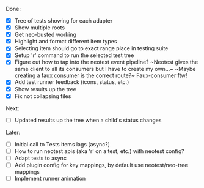 Done:
- [x] Tree of tests showing for each adapter
- [x] Show multiple roots
- [x] Get neo-busted working
- [x] Highlight and format different item types
- [x] Selecting item should go to exact range place in testing suite
- [x] Setup 'r' command to run the selected test tree
- [x] Figure out how to tap into the neotest event pipeline?
    ~Neotest gives the same client to all its consumers but I have to create my own...~
    ~Maybe creating a faux consumer is the correct route?~ Faux-consumer ftw!
- [x] Add test runner feedback (icons, status, etc.) 
- [x] Show results up the tree
- [x] Fix not collapsing files

Next:

- [ ] Updated results up the tree when a child's status changes

Later:

- [ ] Initial call to Tests items lags (async?)
- [ ] How to run neotest apis (aka 'r' on a test, etc.) with neotest config?
- [ ] Adapt tests to async 
- [ ] Add plugin config for key mappings, by default use neotest/neo-tree mappings
- [ ] Implement runner animation
